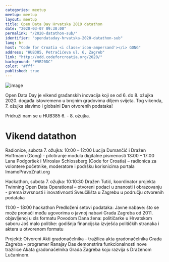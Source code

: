 ```yaml
---
categories: meetup
meetup: meetup
layout: meetup
title: Open Data Day Hrvatska 2019 datathon
date: "2020-03-07 09:30:00"
permalink: "/2020-datathon-sub/"
identifier: "opendataday-hrvatska-2020-datathon-sub"
lang: hr
host: "Code for Croatia <i class='icon-ampersand'></i> GONG"
address: "HUB385, Petračićeva ul. 6, Zagreb"
link: "http://odd.codeforcroatia.org/2020/"
background: "#9B20DC"
color: "#fff"
published: true
---
```


![image](https://odd.codeforcroatia.org/2019/img/logos/ODD_official_logo.png)

Open Data Day je vikend građanskih inovacija koji se od 6. do 8. ožujka 2020. događa istovremeno u brojnim gradovima diljem svijeta. Tog vikenda, 7. ožujka slavimo i globalni Dan otvorenih podataka!

Pridruži nam se u HUB385 6. - 8. ožujka.

# Vikend datathon

Radionice, subota 7. ožujka:
10:00 – 12:00 Lucija Dumančić i Dražen Hoffmann (Gong) - pilotiranje modula digitalne pismenosti 
13:00 – 17:00 Lana Podgoršek i Miroslav Schlossberg (Code for Croatia) – radionica za volontere početnike, moderatore i podršku korisnicima portala ImamoPravoZnati.org 
 
Hackathon, subota 7. ožujka:
10:10:30 Dražen Tutić, koordinator projekta Twinning Open Data Operational – otvoreni podaci u znanosti i obrazovanju - prema izvrsnosti i inovativnosti Sveučilišta u Zagrebu u području otvorenih podataka
 
11:00 – 18:00 hackathon
Predloženi setovi podataka:
Javne nabave: što se može pronaći među ugovorima o javnoj nabavi Grada Zagreba od 2011. objavljenoj u xls formatu
Povodom Dana žena: političarke u Hrvatskom saboru
Još malo politike: godišnja financijska izvješća političkih stranaka i aktera u otvorenom formatu
 	
Projekti:
Otvoreni Akti gradonačelnika - tražilica akta gradonačelnika Grada Zagreba – programer Ranajay Das demonstrira funkcionalnosti nove tražilice Akata gradonačelnika Grada Zagreba koju razvija s Draženom Lučaninom. 
